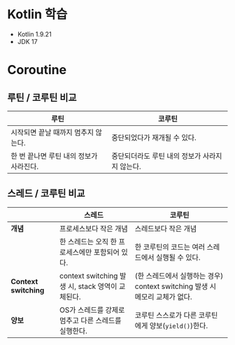 # Kotlin 학습
- Kotlin 1.9.21
- JDK 17

# Coroutine
## 루틴 / 코루틴 비교
| 루틴                      | 코루틴                        |
|-------------------------|----------------------------|
|시작되면 끝날 때까지 멈추지 않는다.    | 중단되었다가 재개될 수 있다.           |
|한 번 끝나면 루틴 내의 정보가 사라진다. | 중단되더라도 루틴 내의 정보가 사라지지 않는다. |


## 스레드 / 코루틴 비교
|                       | 스레드                     | 코루틴                    |
|-----------------------|---------------------------|---------------------------|
| **개념**                | 프로세스보다 작은 개념      | 스레드보다 작은 개념        |
|                       | 한 스레드는 오직 한 프로세스에만 포함되어 있다.  | 한 코루틴의 코드는 여러 스레드에서 실행될 수 있다.|
| **Context switching** | context switching 발생 시, stack 영역이 교체된다. | (한 스레드에서 실행하는 경우) context switching 발생 시 메모리 교체가 없다. |
| **양보**                | OS가 스레드를 강제로 멈추고 다른 스레드를 실행한다. | 코루틴 스스로가 다른 코루틴에게 양보(`yield()`)한다. |

